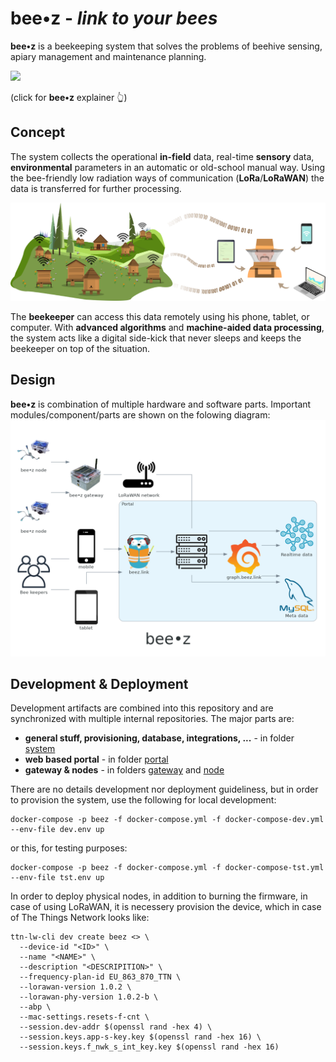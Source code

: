 # **bee•z** - _link to your bees_ #

**bee•z** is a beekeeping system that solves the problems of beehive sensing, apiary management and maintenance planning. 

<p align="center">

[<img src="https://img.youtube.com/vi/vOqbbXL7qxk/0.jpg" width="60%">](https://www.youtube.com/watch?v=vOqbbXL7qxk)

(click for **bee•z** explainer 👆)

</p>

## Concept ##

The system collects the operational **in-field** data, real-time **sensory** data, **environmental** parameters in an automatic or old-school manual way. Using the bee-friendly low radiation ways of communication (**LoRa**/**LoRaWAN**) the data is transferred for further processing.

![](portal/public/images/illustration.png)

The **beekeeper** can access this data remotely using his phone, tablet, or computer. With **advanced algorithms** and **machine-aided data processing**, the system acts like a digital side-kick that never sleeps and keeps the beekeeper on top of the situation.

## Design ##
**bee•z** is combination of multiple hardware and software parts. Important modules/component/parts are shown on the folowing diagram:
![](system/diagram/beez.png)

## Development & Deployment ##
Development artifacts are combined into this repository and are  synchronized with multiple internal repositories. The major parts are:

- **general stuff, provisioning, database, integrations, ...** - in folder [system](/systeml)
- **web based portal** - in folder [portal](/portal)
- **gateway & nodes** - in folders [gateway](/gateway) and [node](/node)

There are no details development nor deployment guideliness, but in order to provision the system, use the following for local development:

```
docker-compose -p beez -f docker-compose.yml -f docker-compose-dev.yml --env-file dev.env up
```
or this, for testing purposes:
```
docker-compose -p beez -f docker-compose.yml -f docker-compose-tst.yml --env-file tst.env up
```

In order to deploy physical nodes, in addition to burning the firmware, in case of using LoRaWAN, it is necessery provision the device, which in case of The Things Network looks like:

```
ttn-lw-cli dev create beez <> \
  --device-id "<ID>" \
  --name "<NAME>" \
  --description "<DESCRIPITION>" \
  --frequency-plan-id EU_863_870_TTN \
  --lorawan-version 1.0.2 \
  --lorawan-phy-version 1.0.2-b \
  --abp \
  --mac-settings.resets-f-cnt \
  --session.dev-addr $(openssl rand -hex 4) \
  --session.keys.app-s-key.key $(openssl rand -hex 16) \
  --session.keys.f_nwk_s_int_key.key $(openssl rand -hex 16)
  ```